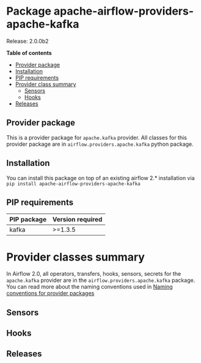 <!--
 Licensed to the Apache Software Foundation (ASF) under one
 or more contributor license agreements.  See the NOTICE file
 distributed with this work for additional information
 regarding copyright ownership.  The ASF licenses this file
 to you under the Apache License, Version 2.0 (the
 "License"); you may not use this file except in compliance
 with the License.  You may obtain a copy of the License at

   http://www.apache.org/licenses/LICENSE-2.0

 Unless required by applicable law or agreed to in writing,
 software distributed under the License is distributed on an
 "AS IS" BASIS, WITHOUT WARRANTIES OR CONDITIONS OF ANY
 KIND, either express or implied.  See the License for the
 specific language governing permissions and limitations
 under the License.
 -->


# Package apache-airflow-providers-apache-kafka

Release: 2.0.0b2

**Table of contents**

- [Provider package](#provider-package)
- [Installation](#installation)
- [PIP requirements](#pip-requirements)
- [Provider class summary](#provider-classes-summary)
    - [Sensors](#sensors)
    - [Hooks](#hooks)
- [Releases](#releases)

## Provider package

This is a provider package for `apache.kafka` provider. All classes for this provider package
are in `airflow.providers.apache.kafka` python package.



## Installation

You can install this package on top of an existing airflow 2.* installation via
`pip install apache-airflow-providers-apache-kafka`

## PIP requirements

| PIP package      | Version required   |
|:-----------------|:-------------------|
| kafka | &gt;=1.3.5   |

# Provider classes summary

In Airflow 2.0, all operators, transfers, hooks, sensors, secrets for the `apache.kafka` provider
are in the `airflow.providers.apache.kafka` package. You can read more about the naming conventions used
in [Naming conventions for provider packages](https://github.com/apache/airflow/blob/master/CONTRIBUTING.rst#naming-conventions-for-provider-packages)


## Sensors



## Hooks



## Releases
